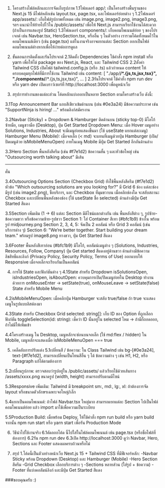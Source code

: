 1. โครงสร้างไฟล์หลักและการจัดเก็บรูปภาพ
 1.1โฟลเดอร์ app/:
เป็นโครงสร้างพื้นฐานของ Next.js 15
มีไฟล์หลักเช่น layout.tsx, page.tsx, และโฟลเดอร์ย่อยต่าง ๆ
 1.2โฟลเดอร์ app/assets/:
เก็บไฟล์รูปภาพทั้งหมด เช่น image.png, image2.png, image3.png, ฯลฯ
แนะนำให้ย้ายไปไว้ใน /public/assets/ เพื่อให้ Next.js สามารถเรียกใช้งานได้สะดวก (ถ้าเป็นการแสดงรูป Static)
 1.3โฟลเดอร์ components/:
เก็บคอมโพเนนต์ย่อย ๆ ของโปรเจกต์ เช่น Navbar.tsx, HeroSection.tsx, หรืออื่น ๆ
ในตัวอย่าง เรารวมโค้ดทั้งหมดไว้ในคอมโพเนนต์เดียว (เช่น page.tsx) แต่ในงานจริงอาจแยกแต่ละ Section ออกเป็นไฟล์คอมโพเนนต์ต่างหากเพื่อให้ง่ายต่อการดูแล

2. ขั้นตอนการติดตั้งและรันโปรเจกต์
 2.1ติดตั้ง Dependencies
ใช้คำสั่ง npm install หรือ yarn เพื่อให้ได้ package ของ Next.js, React, และ Tailwind CSS
 2.2ตั้งค่า Tailwind CSS
เปิดไฟล์ tailwind.config.js (หรือ .ts) แล้วกำหนด content ให้ครอบคลุมทุกไฟล์ที่มีการใช้งาน Tailwind เช่น
content: [
  "./app/**/*.{js,ts,jsx,tsx}",
  "./components/**/*.{js,ts,jsx,tsx}",
  ...
]
 2.3รันโปรเจกต์
ใช้คำสั่ง npm run dev หรือ yarn dev
เปิดเบราว์เซอร์ที่ http://localhost:3000 เพื่อดูหน้าเว็บ

3. สรุปการทำงานของแต่ละส่วน
โค้ดหลักแบ่งออกเป็นหลาย Section ตามโครงสร้างเว็บ ดังนี้:

 3.1Top Announcement Bar
แถบสีเขียวเข้มด้านบน (เช่น #0e3a24)
มีข้อความประกาศ เช่น "SupportNinja is hiring! …" พร้อมลิงก์สมัครงาน

 3.2Navbar (Sticky) + Dropdown & Hamburger
ติดด้านบน (sticky top-0)
มีโลโก้ซ้ายมือ, เมนูขวามือ (Desktop), ปุ่ม Get Started
Dropdown Menu: เมื่อ Hover เมนูอย่าง Solutions, Industries, About จะมีเมนูย่อยแสดงขึ้นมา (ใช้ useState แยกแต่ละเมนู)
Hamburger Menu (Mobile): เมื่อจอเล็ก (< md) จะแทนที่เมนูด้วยปุ่ม Hamburger (เปิด/ปิดเมนูด้วย isMobileMenuOpen)
ภายในเมนู Mobile มีปุ่ม Get Started อีกอันด้านล่าง

  3.3Hero Section
พื้นหลังสีครีม (เช่น #f7e1d2)
ข้อความสั้น ๆ และหัวข้อใหญ่ เช่น "Outsourcing worth talking about"
มีเส้น <hr> คั่น

 3.4Outsourcing Options Section (Checkbox Grid)
ยังใช้พื้นหลังสีครีม (#f7e1d2)
หัวข้อ "Which outsourcing solutions are you looking for?"
มี Grid 6 ช่อง แต่ละช่องมีรูป (เช่น image2.png), ชื่อบริการ, และ Checkbox ที่มุมขวาบน
เมื่อคลิกช่องใด จะสลับสถานะ Checkbox และเปลี่ยนพื้นหลังของช่อง (ใช้ useState ชื่อ selected)
ด้านล่างมีปุ่ม Get Started สีแดง

3.5Section เพิ่มเติม (1 → 6)
แต่ละ Section มีดีไซน์แตกต่างกัน เช่น พื้นหลังสีต่าง ๆ, รูปซ้าย-ข้อความขวา หรือข้อความซ้าย-รูปขวา
Section 1: ใส่ Container สีเทา (#bfc1b9) ข้างใน พร้อมรูป midjourney.png
Section 2, 3, 4, 5: จัดเป็น 2 คอลัมน์ หรือ Grid 3 คอลัมน์ (เช่นบริการต่าง ๆ)
Section 6: "We’re better together. Start building your dream team." พร้อมรูป image8.png ทางขวา, ปุ่ม Get Started สีแดง

3.6Footer
พื้นหลังสีเทาอ่อน (#bfc1b9)
มีโลโก้, คอลัมน์เมนูต่าง ๆ (Solutions, Industries, Resources, Follow, Company)
ปุ่ม Get started สีแดงอยู่ด้านขวา
ด้านล่างมีข้อความลิขสิทธิ์และลิงก์ (Privacy Policy, Security Policy, Terms of Use)
ออกแบบให้ Responsive เมื่อจอเล็กจะเรียงกันเป็นคอลัมน์

4. การใช้ State และฟังก์ชันต่าง ๆ
 4.1State สำหรับ Dropdown
isSolutionsOpen, isIndustriesOpen, isAboutOpen: ควบคุมการเปิด/ปิดเมนูย่อยใน Desktop
ทำงานด้วยการ onMouseEnter → setState(true), onMouseLeave → setState(false)
State สำหรับ Mobile Menu

 4.2isMobileMenuOpen: เมื่อคลิกปุ่ม Hamburger จะสลับ true/false
ถ้า true จะแสดงเมนูในรูปแบบลิสต์ลงมา

 4.3State สำหรับ Checkbox Grid
selected: string[]: เก็บ ID ของ Option ที่ถูกเลือก
ฟังก์ชัน toggleSelection(id: string): เช็คว่า ID นั้นอยู่ใน selected ไหม → ถ้ามีก็ถอดออก, ถ้าไม่มีให้เพิ่มเข้า

 4.4โครงสร้างเมนู
ใน Desktop, เมนูหลักจะซ่อนบนจอเล็ก (ใช้ md:flex / hidden)
ใน Mobile, เมนูหลักจะแสดงเมื่อ isMobileMenuOpen === true

5. เคล็ดลับการปรับแต่ง
 5.1เปลี่ยนสี / ข้อความ:
ใน Class Tailwind เช่น bg-[#0e3a24], text-[#f7e1d2], สามารถเปลี่ยนเป็นโทนสีอื่น ๆ ได้
ข้อความต่าง ๆ เช่น H1, H2, หรือ Paragraph แก้ได้ตามต้องการ

 5.2เปลี่ยนรูปภาพ:
ตรวจสอบว่ารูปอยู่ใน /public/assets/ แล้วเรียกใช้ด้วยเส้นทาง /assets/xxxx.png
ขนาดรูป (width, height) สามารถปรับตามดีไซน์

 5.3Responsive เพิ่มเติม:
Tailwind มี breakpoint sm:, md:, lg:, xl: ถ้าต้องการจัด layout หรือขนาดตัวอักษรเฉพาะจอใหญ่/เล็ก

 5.4แยกเป็นคอมโพเนนต์:
ถ้าไฟล์ Navbar.tsx ใหญ่มาก สามารถแยกแต่ละ Section ไปเป็นไฟล์คอมโพเนนต์ย่อย แล้ว import มาใช้เพื่อความเป็นระเบียบ 

5.5Production Build:
เมื่อพร้อม Deploy, ให้ใช้คำสั่ง npm run build หรือ yarn build
จากนั้น npm run start หรือ yarn start เพื่อรัน Production Mode

6. วิธีนำไปใช้งานจริง
 6.1คัดลอกโค้ด นี้ไปใส่ในไฟล์คอมโพเนนต์ เช่น page.tsx (หรือชื่อไฟล์ที่ต้องการ)
 6.2รัน npm run dev
 6.3เปิด http://localhost:3000
ดูว่า Navbar, Hero, Sections และ Footer แสดงผลครบถ้วนหรือไม่

7. สรุป
1.โค้ดนี้เป็นตัวอย่างหน้าเว็บ Next.js 15 + Tailwind CSS ที่มีฟีเจอร์หลัก:
-Navbar Sticky พร้อม Dropdown (Desktop) และ Hamburger (Mobile)
-Hero Section สีครีม
-Grid Checkbox เลือกบริการต่าง ๆ
-Sections หลายส่วน (ใส่รูป + ข้อความ)
-Footer ที่แบ่งคอลัมน์ลิงก์ และมีปุ่ม Get Started สีแดง

###ขอบคุณครับ :)